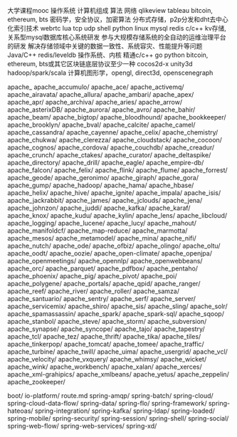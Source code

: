 大学课程mooc
	操作系统
	计算机组成
	算法
	网络
qlikeview
tableau
bitcoin, ethereum, bts
密码学，安全协议，加密算法
分布式存储，p2p分发和dht去中心化索引技术
webrtc
lua
tcp udp shell python linux mysql redis c/c++
kv存储,关系型mysql数据库核心系统研发
参与大规模存储系统的全自动的运维治理平台的研发
解决存储领域中关键的数据一致性、系统容灾、性能提升等问题
Java/C++
redis/leveldb
操作系统、内核
精通c/c++ go python
bitcoin, ethereum, bts或其它区块链底层协议至少一种
cocos2d-x
unity3d
hadoop/spark/scala
计算机图形学，opengl, direct3d, openscenegraph

apache_
apache_accumulo/
apache_ace/
apache_activemq/
apache_airavata/
apache_allura/
apache_ambari/
apache_apex/
apache_apr/
apache_archiva/
apache_aries/
apache_arrow/
apache_asterixDB/
apache_aurora/
apache_avro/
apache_bahir/
apache_beam/
apache_bigtop/
apache_bloodhound/
apache_bookkeeper/
apache_brooklyn/
apache_bval/
apache_calcite/
apache_camel/
apache_cassandra/
apache_cayenne/
apache_celix/
apache_chemistry/
apache_chukwa/
apache_clerezza/
apache_cloudstack/
apache_cocoon/
apache_cognos/
apache_cordova/
apache_couchdb/
apache_creadur/
apache_crunch/
apache_ctakes/
apache_curator/
apache_deltaspike/
apache_directory/
apache_drill/
apache_eagle/
apache_empire-db/
apache_falcon/
apache_felix/
apache_flink/
apache_flume/
apache_forrest/
apache_geode/
apache_geronimo/
apache_giraph/
apache_gora/
apache_gump/
apache_hadoop/
apache_hama/
apache_hbase/
apache_helix/
apache_hive/
apache_ignite/
apache_impala/
apache_isis/
apache_jackrabbit/
apache_james/
apache_jclouds/
apache_jena/
apache_johnzon/
apache_juddi/
apache_kafka/
apache_karaf/
apache_knox/
apache_kudu/
apache_kylin/
apache_lens/
apache_libcloud/
apache_logging/
apache_lucene/
apache_lucy/
apache_mahout/
apache_manifoldcf/
apache_map-reduce/
apache_marmotta/
apache_mesos/
apache_metamodel/
apache_mina/
apache_nifi/
apache_nutch/
apache_ode/
apache_ofbiz/
apache_olingo/
apache_oltu/
apache_oodt/
apache_oozie/
apache_open-climate/
apache_openjpa/
apache_openmeetings/
apache_opennlp/
apache_openwebbeans/
apache_orc/
apache_parquet/
apache_pdfbox/
apache_pentaho/
apache_phoenix/
apache_pig/
apache_pivot/
apache_poi/
apache_polygene/
apache_portals/
apache_qpid/
apache_ranger/
apache_reef/
apache_river/
apache_roller/
apache_samza/
apache_santuario/
apache_sentry/
apache_serf/
apache_server/
apache_servicemix/
apache_shiro/
apache_sis/
apache_sling/
apache_solr/
apache_spamassassin/
apache_spark/
apache_spark-sql/
apache_sqoop/
apache_stanbol/
apache_steve/
apache_storm/
apache_subversion/
apache_synapse/
apache_syncope/
apache_tajo/
apache_tapestry/
apache_tcl/
apache_tez/
apache_thrift/
apache_tika/
apache_tiles/
apache_tinkerpop/
apache_tomcat/
apache_tomee/
apache_traffic/
apache_turbine/
apache_twill/
apache_uima/
apache_usergrid/
apache_vcl/
apache_velocity/
apache_vxquery/
apache_whimsy/
apache_wicket/
apache_wink/
apache_workbench/
apache_xalan/
apache_xerces/
apache_xml-grahipics/
apache_xmlbeans/
apache_yetus/
apache_zeppelin/
apache_zookeeper/

boot/
io-platform/
route.md
spring-amqp/
spring-batch/
spring-cloud/
spring-cloud-data-flow/
spring-data/
spring-flo/
spring-framework/
spring-hateoas/
spring-integration/
spring-kafka/
spring-ldap/
spring-loaded/
spring-mobile/
spring-security/
spring-session/
spring-shell/
spring-social/
spring-web-flow/
spring-web-services/
spring-xd/
